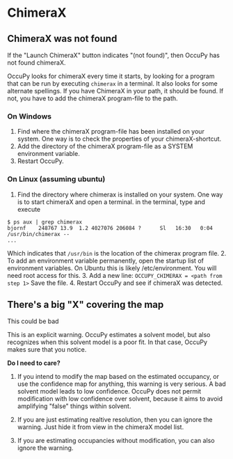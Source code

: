 # ChimeraX 

## ChimeraX was not found 
If the "Launch ChimeraX" button indicates "(not found)", then OccuPy has not found chimeraX.

OccuPy looks for chimeraX every time it starts, by looking for a program that can be run by executing `chimerax` in 
a terminal. It also looks for some alternate spellings. If you have ChimeraX in your path, it should be found. If 
not, you have to add the chimeraX program-file to the path.

### On Windows

1. Find where the chimeraX program-file has been installed on your system. One way is to check the properties of your 
   chimeraX-shortcut. 
2. Add the directory of the chimeraX program-file as a SYSTEM environment variable. 
3. Restart OccuPy.

### On Linux (assuming ubuntu)

1. Find the directory where chimerax is installed on your system. One way is to start chimeraX and open a terminal. 
   in the terminal, type and execute
```commandline
$ ps aux | grep chimerax
bjornf    248767 13.9  1.2 4027076 206084 ?      Sl   16:30   0:04 /usr/bin/chimerax --
...
```
   Which indicates that `/usr/bin` is the location of the chimerax program file.
2. To add an environment variable permanently, open the startup list of environment variables. On Ubuntu this is 
   likely /etc/environment. You will need root access for this.
3. Add a new line: 
   `OCCUPY_CHIMERAX = <path from step 1>` 
    Save the file. 
4. Restart OccuPy and see if chimeraX was detected.

## There's a big "X" covering the map

<div class="admonition danger">
<p class="admonition-title">This could be bad</p>
<p>
This is an explicit warning. OccuPy estimates a solvent model, but also recognizes when this solvent model is a poor 
fit. In that case, OccuPy makes sure that you notice. 
</p>
</div>

**Do I need to care?** 

1. If you intend to modify the map based on the estimated occupancy, or use the confidence map for anything, this 
warning is very serious. A bad solvent model leads to low confidence. OccuPy does not permit modification with low 
confidence over solvent, because it aims to avoid amplifying "false" things within solvent. 

2. If you are just estimating realtive resolution, then you can ignore the warning. Just hide it from view in the 
   chimeraX model list. 

3. If you are estimating occupancies without modification, you can also ignore the warning.




